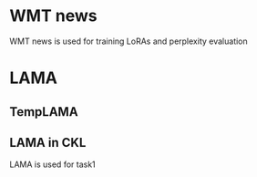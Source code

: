 # WMT news

WMT news is used for training LoRAs and perplexity evaluation

# LAMA

## TempLAMA

## LAMA in CKL

LAMA is used for task1
